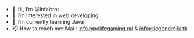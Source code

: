 - 👋 Hi, I’m @Infabrot
- 👀 I’m interested in web developing
- 🌱 I’m currently learning Java
- 📫 How to reach me: Mail: info@nolifegaming.ml & info@legendmilk.tk

<!---
Infabrot/Infabrot is a ✨ special ✨ repository because its `README.md` (this file) appears on your GitHub profile.
You can click the Preview link to take a look at your changes.
--->
